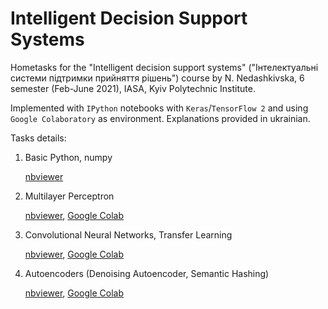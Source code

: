 # Intelligent Decision Support Systems
Hometasks for the "Intelligent decision support systems" ("Інтелектуальні системи підтримки прийняття рішень")  course by N. Nedashkivska, 6 semester (Feb-June 2021), IASA, Kyiv Polytechnic Institute.

Implemented with `IPython` notebooks with  `Keras`/`TensorFlow 2` and using `Google Colaboratory` as environment. Explanations provided in ukrainian.

Tasks details:
1. Basic Python, numpy

   [nbviewer](https://nbviewer.jupyter.org/github/andrii0yerko/IASA_IntelligentDecisionSupportSystems/blob/main/lab1_basic_python.ipynb)

2. Multilayer Perceptron

   [nbviewer](https://nbviewer.jupyter.org/github/andrii0yerko/IASA_IntelligentDecisionSupportSystems/blob/main/lab2_perceptron.ipynb), [Google Colab](https://colab.research.google.com/github/andrii0yerko/IASA_IntelligentDecisionSupportSystems/blob/main/lab2_perceptron.ipynb)

3. Convolutional Neural Networks, Transfer Learning

   [nbviewer](https://nbviewer.jupyter.org/github/andrii0yerko/IASA_IntelligentDecisionSupportSystems/blob/main/lab3_cnn.ipynb), [Google Colab](https://colab.research.google.com/github/andrii0yerko/IASA_IntelligentDecisionSupportSystems/blob/main/lab3_cnn.ipynb)

4. Autoencoders (Denoising Autoencoder, Semantic Hashing)

   [nbviewer](https://nbviewer.jupyter.org/github/andrii0yerko/IASA_IntelligentDecisionSupportSystems/blob/main/lab2_autoencoder.ipynb), [Google Colab](https://colab.research.google.com/github/andrii0yerko/IASA_IntelligentDecisionSupportSystems/blob/main/lab4_autoencoder.ipynb)